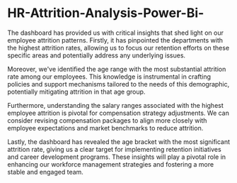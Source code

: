 # HR-Attrition-Analysis-Power-Bi-
The dashboard has provided us with critical insights that shed light on our employee attrition patterns. Firstly, it has pinpointed the departments with the highest attrition rates, allowing us to focus our retention efforts on these specific areas and potentially address any underlying issues.

Moreover, we've identified the age range with the most substantial attrition rate among our employees. This knowledge is instrumental in crafting policies and support mechanisms tailored to the needs of this demographic, potentially mitigating attrition in that age group.

Furthermore, understanding the salary ranges associated with the highest employee attrition is pivotal for compensation strategy adjustments. We can consider revising compensation packages to align more closely with employee expectations and market benchmarks to reduce attrition.

Lastly, the dashboard has revealed the age bracket with the most significant attrition rate, giving us a clear target for implementing retention initiatives and career development programs. These insights will play a pivotal role in enhancing our workforce management strategies and fostering a more stable and engaged team.
